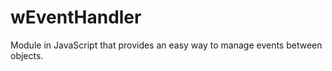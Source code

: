 # wEventHandler
Module in JavaScript that provides an easy way to manage events between objects.






